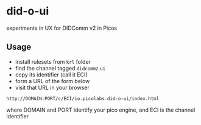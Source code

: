 # did-o-ui
experiments in UX for DIDComm v2 in Picos
## Usage
- install rulesets from `krl` folder
- find the channel tagged `didcomm2` `ui`
- copy its identifier (call it ECI)
- form a URL of the form below
- visit that URL in your browser
```
http://DOMAIN:PORT/c/ECI/io.picolabs.did-o-ui/index.html
```
where DOMAIN and PORT identify your pico engine,
and ECI is the channel identifier

